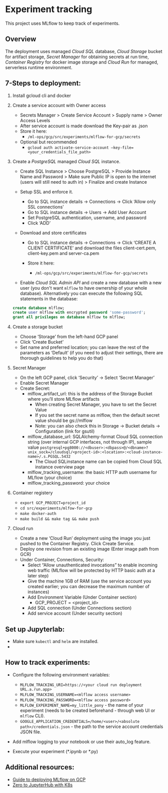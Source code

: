 # Experiment tracking

This project uses MLflow to keep track of experiments.

## Overview

The deployment uses managed *Cloud SQL* database, *Cloud Storage* bucket for artifact storage,
*Secret Manager* for obtaining secrets at run time, *Container Registry* for docker
image storage and *Cloud Run* for managed, serverless runtime environment.

## 7-Steps to deployment:

1. Install gcloud cli and docker

2. Create a service account with Owner access
    - Secrets Manager > Create Service Account > Supply name > Owner Access Levels
    - After service account is made download the Key-pair as .json
    - Store it here:
        - `/ml-ops/gcp/src/experiments/mlflow-for-gcp/secrets`
    - Optional but recommended
        - `gcloud auth activate-service-account –key-file=<your_credentials_file_path>`

3. Create a *PostgreSQL* managed *Cloud SQL* instance.

    - Create SQL Instance > Choose PostgreSQL > Provide Instance Name and Password > Make sure Public IP is open to the internet (users will still need to auth in) > Finalize and create Instance

    - Setup SSL and enforce it.
        -  Go to SQL instance details -> Connections -> Click ‘Allow only SSL connections’
        - Go to SQL instance details -> Users -> Add User Account
        - Set PostgreSQL authentication, username, and password
        - Click ‘ADD’

    - Download and store certificates
        - Go to SQL instance details -> Connections -> Click ‘CREATE A CLIENT CERTIFICATE’ and download the files client-cert.pem, client-key.pem and server-ca.pem

        - Store it here:
            - `/ml-ops/gcp/src/experiments/mlflow-for-gcp/secrets`

    - Enable *Cloud SQL Admin API* and create a new database with a new user (you don't want `mlflow` to have ownership of your whole database).
    Alternatively you can execute the following SQL statements in the database:
    ```sql
    create database mlflow;
    create user mlflow with encrypted password 'some-password';
    grant all privileges on database mlflow to mlflow;
    ```
4. Create a storage bucket
    - Choose ‘Storage’ from the left-hand GCP panel
    - Click ‘Create Bucket’
    - Set name and preferred location; you can leave the rest of the parameters as ‘Default’ (if you need to adjust their settings, there are thorough guidelines to help you do that)

5. Secret Manager
    - On the left GCP panel, click ‘Security’ -> Select ‘Secret Manager’
    - Enable Secret Manager
    - Create Secret:
        - mlflow_artifact_url: this is the address of the Storage Bucket where you’ll store MLflow artifacts
            - When creating Secret Manager, you have to set the Secret Value
            - If you set the secret name as mlflow, then the default secret value should be gs://mlflow
            - Note: you can also check this in Storage -> Bucket details -> Configuration (link for gsutil)
        - mlflow_database_url: SQLAlchemy-format Cloud SQL connection string (over internal GCP interfaces, not through IP), sample value `postgresql+pg8000://<dbuser>:<dbpass>@/<dbname>?unix_sock=/cloudsql/<project-id>:<location>:<cloud-instance-name>/.s.PGSQL.5432`
            - The Cloud SQLinstance name can be copied from Cloud SQL instance overview page
        - mlflow_tracking_username: the basic HTTP auth username for MLflow (your choice)
        - mlflow_tracking_password: your choice

6. Container registery
    - `export GCP_PROJECT=project_id`
    - `cd src/experiments/mlfow-for-gcp`
    - `make docker-auth`
    - `make build && make tag && make push`

7. Cloud run
    - Create a new ‘Cloud Run’ deployment using the image you just pushed to the Container Registry. Click Create Service.
    - Deploy one revision from an existing image (Enter image path from GCR)
    - Under Container, Connections, Security:
        - Select “Allow unauthenticated invocations” to enable incoming web traffic (MLflow will be protected by HTTP basic auth at a later step)
        - Give the machine 1GB of RAM (use the service account you created earlier; you can decrease the maximum number of instances)
        - Add Environment Variable (Under Container section)
            - GCP_PROJECT = <project_id>
        - Add SQL connection (Under Connections section)
        - Add service account (Under security section)

## Set up Jupyterlab:
- Make sure `kubectl` and `helm` are installed.
- 

## How to track experiments:

- Configure the following environment variables:

    * `MLFLOW_TRACKING_URI=https://<your cloud run deployment URL.a.run.app>`
    * `MLFLOW_TRACKING_USERNAME=<mlflow access username>`
    * `MLFLOW_TRACKING_PASSWORD=<mlflow access password>`
    * `MLFLOW_EXPERIMENT_NAME=my_little_pony` - the name of your experiment (needs to be created beforehand - through web UI or `mlflow` CLI).
    * `GOOGLE_APPLICATION_CREDENTIALS=/home/<user>/<absolute path>/credentials.json` - the path to the service account credentials JSON file.

- Add mlflow logging to your notebook or use their auto_log feature.

- Execute your experiment (*.ipynb or *.py)

## Additional resources:

- [Guide to deploying MLflow on GCP](https://console.cloud.google.com/run/create?project=data-science-362714)
- [Zero to JupyterHub with K8s](https://z2jh.jupyter.org/en/stable/index.html)
